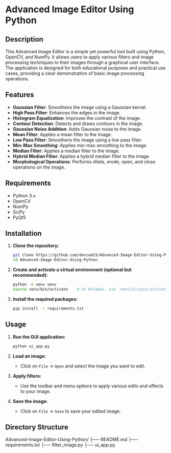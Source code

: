 # Advanced Image Editor Using Python

## Description

This Advanced Image Editor is a simple yet powerful tool built using Python, OpenCV, and NumPy. It allows users to apply various filters and image processing techniques to their images through a graphical user interface. The application is designed for both educational purposes and practical use cases, providing a clear demonstration of basic image processing operations.

## Features

- **Gaussian Filter**: Smoothens the image using a Gaussian kernel.
- **High Pass Filter**: Enhances the edges in the image.
- **Histogram Equalization**: Improves the contrast of the image.
- **Contour Detection**: Detects and draws contours in the image.
- **Gaussian Noise Addition**: Adds Gaussian noise to the image.
- **Mean Filter**: Applies a mean filter to the image.
- **Low Pass Filter**: Smoothens the image using a low pass filter.
- **Min-Max Smoothing**: Applies min-max smoothing to the image.
- **Median Filter**: Applies a median filter to the image.
- **Hybrid Median Filter**: Applies a hybrid median filter to the image.
- **Morphological Operations**: Performs dilate, erode, open, and close operations on the image.

## Requirements

- Python 3.x
- OpenCV
- NumPy
- SciPy
- PyQt5

## Installation

1. **Clone the repository:**

    ```bash
    git clone https://github.com/devcom33/Advanced-Image-Editor-Using-Python.git
    cd Advanced-Image-Editor-Using-Python
    ```

2. **Create and activate a virtual environment (optional but recommended):**

    ```bash
    python -m venv venv
    source venv/bin/activate    # On Windows, use `venv\Scripts\activate`
    ```

3. **Install the required packages:**

    ```bash
    pip install -r requirements.txt
    ```

## Usage

1. **Run the GUI application:**

    ```bash
    python ui_app.py
    ```

2. **Load an image:**
    - Click on `File` -> `Open` and select the image you want to edit.

3. **Apply filters:**
    - Use the toolbar and menu options to apply various edits and effects to your image.

4. **Save the image:**
    - Click on `File` -> `Save` to save your edited image.

## Directory Structure

Advanced-Image-Editor-Using-Python/
├── README.md
├── requirements.txt
├── filter_image.py
├── ui_app.py
